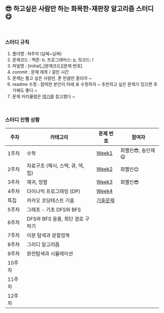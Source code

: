 ## 😎 **하고싶은 사람만 하는 화목한-재판장 알고리즘 스터디** 😋

</br>

### 스터디 규칙

1. 폴더명 : N주차 (날짜~날짜)
2. 문제코드 : 백준: b, 프로그래머스: p, 릿코드: l
3. 파일명 : [initial]\_[문제코드][문제 번호]
4. commit : 문제 제목 / 걸린 시간
5. 문제는 풀고 싶은 사람만, 푼 만큼만 올리자 ~
6. readme 수정 : 참여한 본인이 아래 표 수정하자 ~ 추천하고 싶은 문제가 있으면 추가해도 좋다 ~
7. 문제 커리큘럼은 [여기](https://dev-dain.tistory.com/155)를 참고했다 ~

</br>

### 스터디 진행 상황

| 주차   | 카테고리                          | 문제 번호                                           | 참여자             |
| ------ | --------------------------------- | --------------------------------------------------- | ------------------ |
| 1주차  | 수학                              | [Week1](https://www.acmicpc.net/workbook/view/8997) | 최옐인😎, 송인제😋 |
| 2주차  | 자료구조 (해시, 스택, 큐, 덱, 힙) | [Week2](https://www.acmicpc.net/workbook/view/8999) | 최옐인😊           |
| 3주차  | 재귀, 정렬                        | [Week3](https://www.acmicpc.net/workbook/view/9000) | 최옐인😎                   |
| 4주차  | 다이나믹 프로그래밍 (DP)          | [Week4](https://www.acmicpc.net/workbook/view/9001) |                    |
|   특집   | 카카오 코딩테스트 기출            | [기출문제](https://school.programmers.co.kr/learn/challenges?page=1&partIds=31236)|       |
| 5주차  | 그래프 - 기초 DFS와 BFS           |                                                     |                    |
| 6주차  | DFS와 BFS 응용, 최단 경로 구하기  |                                                     |                    |
| 7주차  | 이분 탐색과 분할정복              |                                                     |                    |
| 8주차  | 그리디 알고리즘                   |                                                     |                    |
| 9주차  | 완전탐색과 시뮬레이션             |                                                     |                    |
| 10주차 |                                   |                                                     |                    |
| 11주차 |                                   |                                                     |                    |
| 12주차 |                                   |                                                     |                    |
